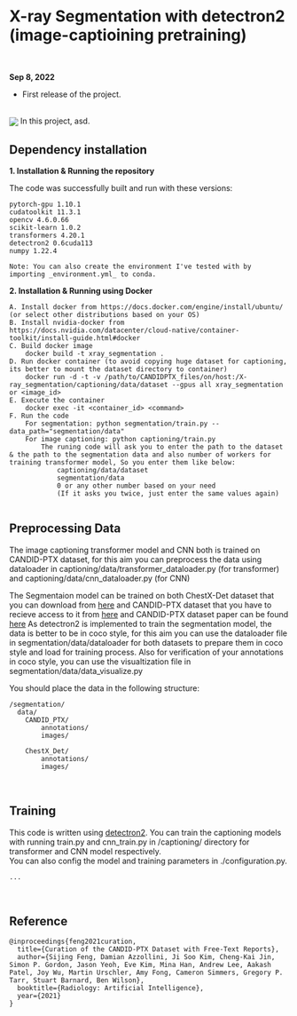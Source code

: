 # X-ray Segmentation with detectron2 (image-captioining pretraining)

<br>

**Sep 8, 2022**
* First release of the project.

<br>

<img src="./docs/1.png" align="center"/>
In this project, asd.

## Dependency installation

**1. Installation & Running the repository**


The code was successfully built and run with these versions:

```
pytorch-gpu 1.10.1
cudatoolkit 11.3.1
opencv 4.6.0.66
scikit-learn 1.0.2
transformers 4.20.1
detectron2 0.6cuda113
numpy 1.22.4

Note: You can also create the environment I've tested with by importing _environment.yml_ to conda.
```
**2. Installation & Running using Docker**

```
A. Install docker from https://docs.docker.com/engine/install/ubuntu/ (or select other distributions based on your OS)
B. Install nvidia-docker from https://docs.nvidia.com/datacenter/cloud-native/container-toolkit/install-guide.html#docker
C. Build docker image
    docker build -t xray_segmentation .
D. Run docker container (to avoid copying huge dataset for captioning, its better to mount the dataset directory to container)
    docker run -d -t -v /path/to/CANDIDPTX_files/on/host:/X-ray_segmentation/captioning/data/dataset --gpus all xray_segmentation or <image_id>
E. Execute the container
    docker exec -it <container_id> <command>
F. Run the code
    For segmentation: python segmentation/train.py --data_path="segmentation/data"
    For image captioning: python captioning/train.py
        The runing code will ask you to enter the path to the dataset & the path to the segmentation data and also number of workers for training transformer model, So you enter them like below:
            captioning/data/dataset
            segmentation/data
            0 or any other number based on your need
            (If it asks you twice, just enter the same values again)
    
```

## Preprocessing Data

The image captioning transformer model and CNN both is trained on CANDID-PTX dataset, for this aim you can preprocess the data using dataloader in captioning/data/transformer_dataloader.py (for transformer) and captioning/data/cnn_dataloader.py (for CNN)

The Segmentaion model can be trained on both ChestX-Det dataset that you can download from [here](https://github.com/Deepwise-AILab/ChestX-Det-Dataset) and CANDID-PTX dataset that you have to recieve access to it from [here](https://auckland.figshare.com/articles/dataset/CANDID-PTX/14173982) and CANDID-PTX dataset paper can be found [here](https://pubs.rsna.org/doi/10.1148/ryai.2021210136)
As detectron2 is implemented to train the segmentation model, the data is better to be in coco style, for this aim you can use the dataloader file in segmentation/data/dataloader for both datasets to prepare them in coco style and load for training process.
Also for verification of your annotations in coco style, you can use the visualtization file in segmentation/data/data_visualize.py


You should place the data in the following structure:
```
/segmentation/
  data/
    CANDID_PTX/
        annotations/
        images/

    ChestX_Det/
        annotations/
        images/
```


<br>

## Training

This code is written using [detectron2](https://github.com/facebookresearch/detectron2). You can train the captioning models with running train.py and cnn_train.py in /captioning/ directory for transformer and CNN model respectively. 
<br>
You can also config the model and training parameters in ./configuration.py.

```
...
```

<br>

## Reference 

[//]: # ([ArXiv's paper]&#40;https://arxiv.org/pdf/2008.02063&#41;)
```
@inproceedings{feng2021curation,
  title={Curation of the CANDID-PTX Dataset with Free-Text Reports},
  author={Sijing Feng, Damian Azzollini, Ji Soo Kim, Cheng-Kai Jin, Simon P. Gordon, Jason Yeoh, Eve Kim, Mina Han, Andrew Lee, Aakash Patel, Joy Wu, Martin Urschler, Amy Fong, Cameron Simmers, Gregory P. Tarr, Stuart Barnard, Ben Wilson},
  booktitle={Radiology: Artificial Intelligence},
  year={2021}
}
```


<br><br><br>
